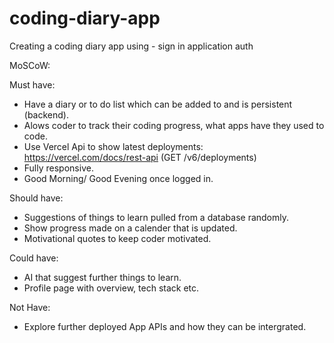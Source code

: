 # coding-diary-app

Creating a coding diary app using - sign in application auth

MoSCoW:

Must have: 

- Have a diary or to do list which can be added to and is persistent (backend).
- Alows coder to track their coding progress, what apps have they used to code.
- Use Vercel Api to show latest deployments: https://vercel.com/docs/rest-api (GET /v6/deployments)
- Fully responsive.
- Good Morning/ Good Evening once logged in.

Should have: 

- Suggestions of things to learn pulled from a database randomly.
- Show progress made on a calender that is updated.
- Motivational quotes to keep coder motivated.

 
Could have: 

- AI that suggest further things to learn.
- Profile page with overview, tech stack etc.

Not Have: 

- Explore further deployed App APIs and how they can be intergrated. 




